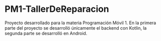# PM1-TallerDeReparacion
Proyecto desarrollado para la materia Programación Móvil 1. En la primera parte del proyecto se desarrolló únicamente el backend con Kotlin, la segunda parte se desarrolló en Android.

